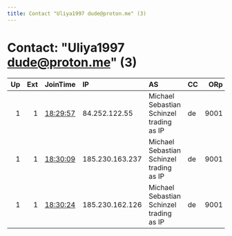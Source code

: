 ```yaml
---
title: Contact "Uliya1997 dude@proton.me" (3)
---
```


# Contact: "Uliya1997 dude@proton.me" (3)

|   Up |   Ext | JoinTime                                                                                              | IP              | AS                                       | CC   |   ORp |   Dirp | OS    | Version   | Nickname   |   eFamMembers |
|-----:|------:|:------------------------------------------------------------------------------------------------------|:----------------|:-----------------------------------------|:-----|------:|-------:|:------|:----------|:-----------|--------------:|
|    1 |     1 | [18:29:57](https://nusenu.github.io/OrNetStats/w/relay/048C9BF3F10948D89AC9ABDCB6C5B37BBA92E10A.html) | 84.252.122.55   | Michael Sebastian Schinzel trading as IP | de   |  9001 |      0 | Linux | 0.4.7.13  | Jiraiya    |             3 |
|    1 |     1 | [18:30:09](https://nusenu.github.io/OrNetStats/w/relay/E106294D9640CA8FFC950C734F1078BF2DF33CF3.html) | 185.230.163.237 | Michael Sebastian Schinzel trading as IP | de   |  9001 |      0 | Linux | 0.4.7.13  | Jiraiya    |             3 |
|    1 |     1 | [18:30:24](https://nusenu.github.io/OrNetStats/w/relay/AC982F23AC220977FDF2CFDE74F174E1786FF29E.html) | 185.230.162.126 | Michael Sebastian Schinzel trading as IP | de   |  9001 |      0 | Linux | 0.4.7.13  | Jiraiya    |             3 |
